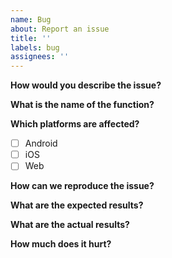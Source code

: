 ```yaml
---
name: Bug
about: Report an issue
title: ''
labels: bug
assignees: ''
---
```


**How would you describe the issue?**

<!--
Give us short description of the issue, just to understand some context without
diving too deep into it.
-->

**What is the name of the function?**

<!--
If you see issues with a particular function or collection? Let us know here, so
it's easier to locate the issue.
-->

**Which platforms are affected?**

<!--
Did you test the behavior on various platforms? It helps us understand how wide
spread the issue is.
-->

- [ ] Android
- [ ] iOS
- [ ] Web

**How can we reproduce the issue?**

<!--
If you can provide a code sample, regardless of the language, we'll be grateful.
It simplifies the debugging process a lot when we know how to trigger an invalid
behavior.
-->

**What are the expected results?**

<!--
Understanding your expectations helps us to improve the codebase in a correct
way. We're all people, we can see things in a different way.
-->

**What are the actual results?**

<!--
It's easier to focus efforts if we can easily compare expectations with reality.
-->

**How much does it hurt?**

<!--
The better we understand you, the better we can help. Your input will help us
prioritise the bugfix correctly.
-->
